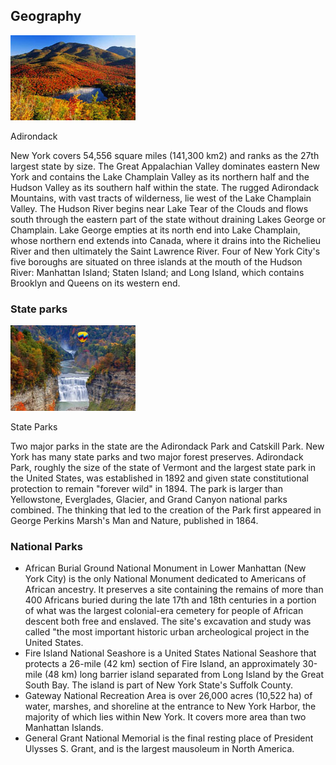 ## Geography

<div class="photo-right">
	<img src="../images/geo1.jpg" alt="">
	<p>Adirondack</p>
</div>

New York covers 54,556 square miles (141,300 km2) and ranks as the 27th largest state by size. The Great Appalachian Valley dominates eastern New York and contains the Lake Champlain Valley as its northern half and the Hudson Valley as its southern half within the state. The rugged Adirondack Mountains, with vast tracts of wilderness, lie west of the Lake Champlain Valley. The Hudson River begins near Lake Tear of the Clouds and flows south through the eastern part of the state without draining Lakes George or Champlain. Lake George empties at its north end into Lake Champlain, whose northern end extends into Canada, where it drains into the Richelieu River and then ultimately the Saint Lawrence River. Four of New York City's five boroughs are situated on three islands at the mouth of the Hudson River: Manhattan Island; Staten Island; and Long Island, which contains Brooklyn and Queens on its western end.

### State parks

<div class="photo-left">
	<img src="../images/geo2.jpg" alt="">
	<p>State Parks</p>
</div>

Two major parks in the state are the Adirondack Park and Catskill Park.
New York has many state parks and two major forest preserves. Adirondack Park, roughly the size of the state of Vermont and the largest state park in the United States, was established in 1892 and given state constitutional protection to remain "forever wild" in 1894. The park is larger than Yellowstone, Everglades, Glacier, and Grand Canyon national parks combined. The thinking that led to the creation of the Park first appeared in George Perkins Marsh's Man and Nature, published in 1864.

### National Parks

* African Burial Ground National Monument in Lower Manhattan (New York City) is the only National Monument dedicated to Americans of African ancestry. It preserves a site containing the remains of more than 400 Africans buried during the late 17th and 18th centuries in a portion of what was the largest colonial-era cemetery for people of African descent both free and enslaved. The site's excavation and study was called "the most important historic urban archeological project in the United States.
* Fire Island National Seashore is a United States National Seashore that protects a 26-mile (42 km) section of Fire Island, an approximately 30-mile (48 km) long barrier island separated from Long Island by the Great South Bay. The island is part of New York State's Suffolk County.
* Gateway National Recreation Area is over 26,000 acres (10,522 ha) of water, marshes, and shoreline at the entrance to New York Harbor, the majority of which lies within New York. It covers more area than two Manhattan Islands.
* General Grant National Memorial is the final resting place of President Ulysses S. Grant, and is the largest mausoleum in North America.
